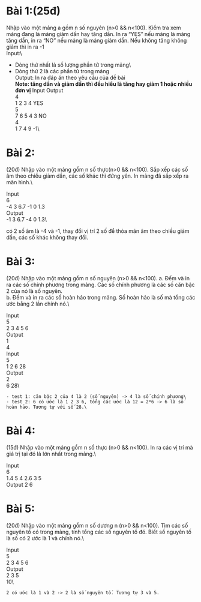 # Bài 1:(25đ)

Nhập vào một mảng a gồm n số nguyên (n>0 && n<100). Kiểm tra xem mảng đang là mảng giảm dần hay tăng dần. In ra “YES” nếu mảng là mảng tăng dần, in ra “NO” nếu mảng là mảng giảm dần. Nếu không tăng không giảm thì in ra -1\
Input:\

- Dòng thứ nhất là số lượng phần tử trong mảng\
- Dòng thứ 2 là các phần tử trong mảng\
  Output: In ra đáp án theo yêu cầu của đề bài\
  **Note: tăng dần và giảm dần thì đều hiểu là tăng hay giảm 1 hoặc nhiều đơn vị**
  Input Output\
  4\
  1 2 3 4 YES\
  5\
  7 6 5 4 3 NO\
  4\
  1 7 4 9 -1\

# Bài 2:

(20đ) Nhập vào một mảng gồm n số thực(n>0 && n<100). Sắp xếp các số âm theo chiều giảm dần, các số khác thì đứng yên. In mảng đã sắp xếp ra màn hình.\

Input \
6\
-4 3 6.7 -1 0 1.3\
Output\
 -1 3 6.7 -4 0 1.3\

có 2 số âm là -4 và -1, thay đổi vị trí 2 số để thỏa mãn âm theo chiều giảm dần, các số khác không thay đổi.

# Bài 3:

(20đ) Nhập vào một mảng gồm n số nguyên (n>0 && n<100).
a. Đếm và in ra các số chính phương trong mảng. Các số chính phương là các số căn bậc 2 của nó là số nguyên.\
b. Đếm và in ra các số hoàn hảo trong mảng. Số hoàn hảo là số mà tổng các ước bằng 2 lần chính nó.\

Input \
5 \
2 3 4 5 6 \
Output\
1\
4\
Input\
5 \
1 2 6 28 \
Output\
2\
6 28\

    - test 1: căn bậc 2 của 4 là 2 (số nguyên) -> 4 là số chính phương\
    - test 2: 6 có ước là 1 2 3 6, tổng các ước là 12 = 2*6 -> 6 là số hoàn hảo. Tương tự với số 28.\

# Bài 4:

(15đ) Nhập vào một mảng gồm n số thực (n>0 && n<100). In ra các vị trí mà giá trị tại đó là lớn nhất trong mảng.\

Input \
6\
1.4 5 4 2.6 3 5 \
Output 2 6

# Bài 5:

(20đ) Nhập vào một mảng gồm n số dương n (n>0 && n<100). Tìm các số nguyên tố có trong mảng, tính tổng các số nguyên tố đó. Biết số nguyên tố là số có 2 ước là 1 và chính nó.\

Input \
5 \
2 3 4 5 6 \
Output\
2 3 5\
10\

    2 có ước là 1 và 2 -> 2 là số nguyên tố. Tương tự 3 và 5.
